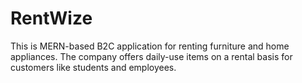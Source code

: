 # RentWize
This is MERN-based B2C application for renting furniture and home appliances. The company offers daily-use items on a rental basis for customers like students and employees.
